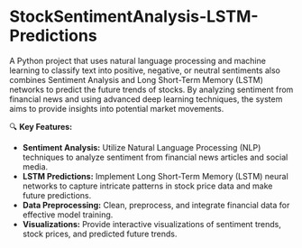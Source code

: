 # StockSentimentAnalysis-LSTM-Predictions

A Python project that uses natural language processing and machine learning to classify text into positive, negative, or neutral sentiments also combines Sentiment Analysis and Long Short-Term Memory (LSTM) networks to predict the future trends of stocks. By analyzing sentiment from financial news and using advanced deep learning techniques, the system aims to provide insights into potential market movements.

🔍 **Key Features:**
- **Sentiment Analysis:** Utilize Natural Language Processing (NLP) techniques to analyze sentiment from financial news articles and social media.
- **LSTM Predictions:** Implement Long Short-Term Memory (LSTM) neural networks to capture intricate patterns in stock price data and make future predictions.
- **Data Preprocessing:** Clean, preprocess, and integrate financial data for effective model training.
- **Visualizations:** Provide interactive visualizations of sentiment trends, stock prices, and predicted future trends.

